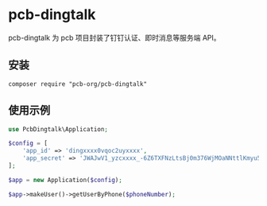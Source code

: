 # pcb-dingtalk

pcb-dingtalk 为 pcb 项目封装了钉钉认证、即时消息等服务端 API。

## 安装

```shell
composer require "pcb-org/pcb-dingtalk"
```

## 使用示例

```php
use PcbDingtalk\Application;

$config = [
    'app_id' => 'dingxxxx0vqoc2uyxxxx',
    'app_secret' => 'JWAJwV1_yzcxxxx_-6Z6TXFNzLtsBj0m376WjMOaNNttlKmyu5EiZR1VQE6txxxx',
];

$app = new Application($config);

$app->makeUser()->getUserByPhone($phoneNumber);
```
